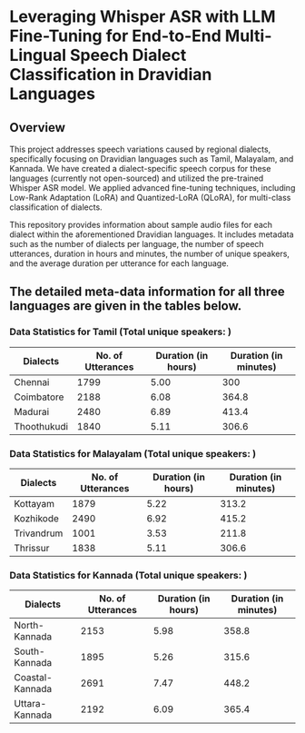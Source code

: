 # Leveraging Whisper ASR with LLM Fine-Tuning for End-to-End Multi-Lingual Speech Dialect Classification in Dravidian Languages

## Overview
This project addresses speech variations caused by regional dialects, specifically focusing on Dravidian languages such as Tamil, Malayalam, and Kannada. We have created a dialect-specific speech corpus for these languages (currently not open-sourced) and utilized the pre-trained Whisper ASR model. We applied advanced fine-tuning techniques, including Low-Rank Adaptation (LoRA) and Quantized-LoRA (QLoRA), for multi-class classification of dialects.

This repository provides information about sample audio files for each dialect within the aforementioned Dravidian languages. It includes metadata such as the number of dialects per language, the number of speech utterances, duration in hours and minutes, the number of unique speakers, and the average duration per utterance for each language. 

## The detailed meta-data information for all three languages are given in the tables below.

### Data Statistics for Tamil (Total unique speakers: )

| Dialects    | No. of Utterances | Duration (in hours) | Duration (in minutes) | 
|-----------|-------------|-------------------|----------------------|
| Chennai     | 1799              | 5.00                 | 300                    | 
| Coimbatore  | 2188              | 6.08                 | 364.8                  | 
| Madurai     | 2480              | 6.89                 | 413.4                  | 
| Thoothukudi | 1840              | 5.11                 | 306.6                  | 

### Data Statistics for Malayalam (Total unique speakers: )

| Dialects    | No. of Utterances | Duration (in hours) | Duration (in minutes) | 
|-----------|-------------|-------------------|----------------------|
| Kottayam     | 1879              | 5.22                 | 313.2              |
| Kozhikode  | 2490              | 6.92                 | 415.2                |
| Trivandrum     | 1001              | 3.53                 | 211.8            | 
| Thrissur | 1838              | 5.11                 | 306.6                  |   

### Data Statistics for Kannada (Total unique speakers: )

| Dialects    | No. of Utterances | Duration (in hours) | Duration (in minutes) |
|-----------|-------------|-------------------|----------------------|
| North-Kannada     | 2153              | 5.98                 | 358.8                    |  
| South-Kannada  | 1895              | 5.26                 | 315.6                  |      
| Coastal-Kannada     | 2691              | 7.47                 | 448.2                  |    
| Uttara-Kannada | 2192              | 6.09                 | 365.4                  |    

